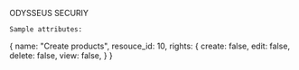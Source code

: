 ODYSSEUS SECURIY

```
Sample attributes:

```

{
name: "Create products",
resouce_id: 10,
rights: {
create: false,
edit: false,
delete: false,
view: false,
}
}

```

```
